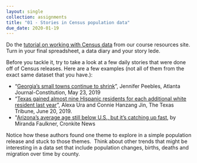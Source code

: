```yaml
---
layout: single
collection: assignments
title: "01 - Stories in Census population data"
due_date: 2020-01-19
---
```


Do the [tutorial on working with Census data]({{site.cdocs}}/excel/practice/01-excel-azpop-exercise) from our course resources site. Turn in your final spreadsheet, a data diary and your story lede.

Before you tackle it, try to take a look at a few daily stories that were done off of Census releases. Here are a few examples (not all of them from the exact same dataset that you have.):

* “[Georgia’s small towns continue to shrink](https://www.ajc.com/news/state--regional/georgia-small-towns-continue-shrink-new-census-estimates-show/UtBP7y33fkDXUZqABgq2BM/)”, Jennifer Peebles, Atlanta Journal-Constitution, May 23, 2019
* “[Texas gained almost nine Hispanic residents for each additional white resident last year](https://www.texastribune.org/2019/06/20/texas-hispanic-population-pace-surpass-white-residents/)”, Alexa Ura and Connie Hanzang Jin, The Texas Tribune, June 20, 2019.
* "[Arizona’s average age still below U.S., but it’s catching up fast](https://cronkitenews.azpbs.org/2019/06/21/arizonas-average-age-still-below-u-s-but-its-catching-up-fast/), by Miranda Faulkner, Cronkite News

Notice how these authors found one theme to explore in a simple population release and stuck to those themes.  Think about other trends that might be interesting in a data set that include population changes, births, deaths and migration over time by county.
